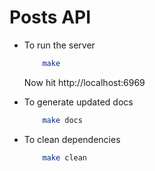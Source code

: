 # Posts API

- To run the server 
    ```bash
        make
    ```

    Now hit http://localhost:6969

- To generate updated docs
    ```bash
        make docs
    ```

- To clean dependencies
    ```bash
        make clean
    ```